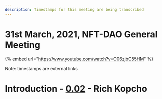 ```yaml
---
description: Timestamps for this meeting are being transcribed
---
```


# 31st March, 2021, NFT-DAO General Meeting

{% embed url="https://www.youtube.com/watch?v=O06zjbC55HM" %}


Note: timestamps are external links

# Introduction - [0.02](https://youtu.be/O06zjbC55HM?t=2) - Rich Kopcho



